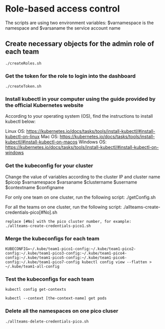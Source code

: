 # Role-based access control
The scripts are using two environment variables:
	$varnamespace is the namespace
	and 
	$varsaname the service account name

## Create necessary objects for the admin role of each team 
	./createRoles.sh

### Get the token for the role to login into the dashboard
	./createToken.sh

### Install kubectl in your computer using the guide provided by the official Kubernetes website

According to your operating system (OS), find the instructions to install kubectl below:

Linux OS: https://kubernetes.io/docs/tasks/tools/install-kubectl/#install-kubectl-on-linux
Mac OS: https://kubernetes.io/docs/tasks/tools/install-kubectl/#install-kubectl-on-macos
Windows OS: https://kubernetes.io/docs/tasks/tools/install-kubectl/#install-kubectl-on-windows

### Get the kubeconfig for your cluster
Change the value of variables according to the cluster IP and cluster name
$picoip
$varnamespace
$varsaname
$clustername
$username
$contextname
$configname

For only one team on one cluster, run the following script:
	./getConfig.sh

For all the teams on one cluster, run the following script:
	./allteams-create-credentials-pico[#No].sh  
	
	replace [#No] with the pico cluster number, for example:
	./allteams-create-credentials-pico1.sh

### Merge the kubeconfigs for each team

	KUBECONFIG=~/.kube/team1-pico1-config:~/.kube/team1-pico2-config:~/.kube/team1-pico3-config:~/.kube/team1-pico4-config:~/.kube/team1-pico5-config:~/.kube/team1-pico6-config:~/.kube/team1-pico7-config kubectl config view --flatten > ~/.kube/team1-all-config

### Test the kubeconfigs for each team

	kubectl config get-contexts

	kubectl --context [the-context-name] get pods

### Delete all the namespaces on one pico cluser

	./allteams-delete-credentials-pico.sh	